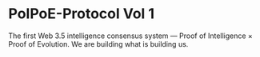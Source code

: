 # PoIPoE-Protocol Vol 1
The first Web 3.5 intelligence consensus system — Proof of Intelligence × Proof of Evolution. We are building what is building us.
